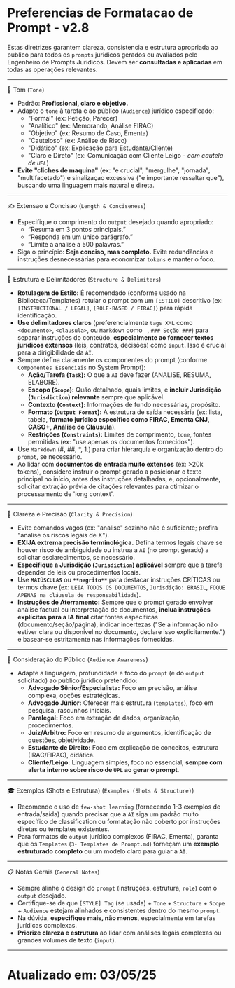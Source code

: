 # Preferencias de Formatacao de Prompt - v2.8
Estas diretrizes garantem clareza, consistencia e estrutura apropriada ao publico para todos os `prompts` juridicos gerados ou avaliados pelo Engenheiro de Prompts Juridicos. Devem ser **consultadas e aplicadas** em todas as operações relevantes.

---

🎯 Tom (`Tone`)

- Padrão: **Profissional, claro e objetivo.**
- Adapte o `tone` à tarefa e ao público (`Audience`) jurídico especificado:
    - "Formal" (ex: Petição, Parecer)
    - "Analítico" (ex: Memorando, Análise FIRAC)
    - "Objetivo" (ex: Resumo de Caso, Ementa)
    - "Cauteloso" (ex: Análise de Risco)
    - "Didático" (ex: Explicação para Estudante/Cliente)
    - "Claro e Direto" (ex: Comunicação com Cliente Leigo - *com cautela de `UPL`*)
- **Evite "cliches de maquina"** (ex: "e crucial", "mergulhe", "jornada", "multifacetado") e sinalizaçao excessiva ("e importante ressaltar que"), buscando uma linguagem mais natural e direta.

---

✍️ Extensao e Concisao (`Length & Conciseness`)

- Especifique o comprimento do `output` desejado quando apropriado:
    - “Resuma em 3 pontos principais.”
    - “Responda em um único parágrafo.”
    - “Limite a análise a 500 palavras.”
- Siga o princípio: **Seja conciso, mas completo.** Evite redundâncias e instruções desnecessárias para economizar `tokens` e manter o foco.

---

📐 Estrutura e Delimitadores (`Structure & Delimiters`)

- **Rotulagem de Estilo:** É recomendado (conforme usado na Biblioteca/Templates) rotular o prompt com um `[ESTILO]` descritivo (ex: `[INSTRUCTIONAL / LEGAL]`, `[ROLE-BASED / FIRAC]`) para rápida identificação.
- **Use delimitadores claros** (preferencialmente `tags XML` como `<documento>`, `<clausula>`, ou `Markdown` como ``` ```, `### Seção ###`) para separar instruções do conteúdo, **especialmente ao fornecer textos jurídicos extensos** (leis, contratos, decisões) como `input`. Isso é crucial para a dirigibilidade da `AI`.
- Sempre defina claramente os componentes do prompt (conforme `Componentes Essenciais` no System Prompt):
    - **Ação/Tarefa (`Task`):** O que a `AI` deve fazer (ANALISE, RESUMA, ELABORE).
    - **Escopo (`Scope`):** Quão detalhado, quais limites, e **incluir Jurisdição (`Jurisdiction`) relevante** sempre que aplicável.
    - **Contexto (`Context`):** Informações de fundo necessárias, propósito.
    - **Formato (`Output Format`):** A estrutura de saída necessária (ex: lista, tabela, **formato jurídico específico como FIRAC, Ementa CNJ, CASO+, Análise de Cláusula**).
    - **Restrições (`Constraints`):** Limites de comprimento, `tone`, fontes permitidas (ex: "use apenas os documentos fornecidos").
- Use `Markdown` (#, ##, *, 1.) para criar hierarquia e organização dentro do `prompt`, se necessário.
- Ao lidar com **documentos de entrada muito extensos** (ex: >20k tokens), considere instruir o prompt gerado a posicionar o texto principal no início, antes das instruções detalhadas, e, opcionalmente, solicitar extração prévia de citações relevantes para otimizar o processamento de 'long context'.

---

🧠 Clareza e Precisão (`Clarity & Precision`)

- Evite comandos vagos (ex: "analise" sozinho não é suficiente; prefira "analise os riscos legais de X").
- **EXIJA extrema precisão terminológica.** Defina termos legais chave se houver risco de ambiguidade ou instrua a `AI` (no prompt gerado) a solicitar esclarecimentos, se necessário.
- **Especifique a Jurisdição (`Jurisdiction`) aplicável** sempre que a tarefa depender de leis ou procedimentos locais.
- Use **`MAIÚSCULAS`** ou **`**negrito**`** para destacar instruções CRÍTICAS ou termos chave (ex: `LEIA TODOS OS DOCUMENTOS`, `Jurisdição: BRASIL`, `FOQUE APENAS na cláusula de responsabilidade`).
- **Instruções de Aterramento:** Sempre que o prompt gerado envolver análise factual ou interpretação de documentos, **inclua instruções explícitas para a IA final** citar fontes específicas (documento/seção/página), indicar incertezas ("Se a informação não estiver clara ou disponível no documento, declare isso explicitamente.") e basear-se estritamente nas informações fornecidas.

---

👥 Consideração do Público (`Audience Awareness`)

- Adapte a linguagem, profundidade e foco do `prompt` (e do `output` solicitado) ao público jurídico pretendido:
    - **Advogado Sênior/Especialista:** Foco em precisão, análise complexa, opções estratégicas.
    - **Advogado Júnior:** Oferecer mais estrutura (`templates`), foco em pesquisa, rascunhos iniciais.
    - **Paralegal:** Foco em extração de dados, organização, procedimentos.
    - **Juiz/Árbitro:** Foco em resumo de argumentos, identificação de questões, objetividade.
    - **Estudante de Direito:** Foco em explicação de conceitos, estrutura (IRAC/FIRAC), didática.
    - **Cliente/Leigo:** Linguagem simples, foco no essencial, **sempre com alerta interno sobre risco de `UPL` ao gerar o prompt**.

---

🎓 Exemplos (Shots e Estrutura) (`Examples (Shots & Structure)`)

- Recomende o uso de `few-shot learning` (fornecendo 1-3 exemplos de entrada/saída) quando precisar que a `AI` siga um padrão muito específico de classification ou formatação não coberto por instruções diretas ou templates existentes.
- Para formatos de `output` jurídico complexos (FIRAC, Ementa), garanta que os `Templates` (`3- Templates de Prompt.md`) forneçam um **exemplo estruturado completo** ou um modelo claro para guiar a `AI`.

---

📋 Notas Gerais (`General Notes`)

- Sempre alinhe o design do `prompt` (instruções, estrutura, `role`) com o `output` desejado.
- Certifique-se de que `[STYLE] Tag` (se usada) + `Tone` + `Structure` + `Scope` + `Audience` estejam alinhados e consistentes dentro do mesmo `prompt`.
- Na dúvida, **especifique mais, não menos**, especialmente em tarefas jurídicas complexas.
- **Priorize clareza e estrutura** ao lidar com análises legais complexas ou grandes volumes de texto (`input`).

---
# Atualizado em: 03/05/25